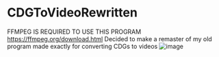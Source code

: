 # CDGToVideoRewritten
FFMPEG IS REQUIRED TO USE THIS PROGRAM https://ffmpeg.org/download.html
Decided to make a remaster of my old program made exactly for converting CDGs to videos 
![image](https://user-images.githubusercontent.com/48498816/167315065-f2c6dc02-f7db-4677-91ca-0dcc75814871.png)
